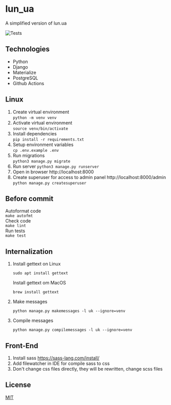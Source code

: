 # lun_ua

A simplified version of lun.ua 

![Tests](https://github.com/nikita88575/lun_ua/actions/workflows/ci.yml/badge.svg)

## Technologies

* Python
* Django
* Materialize
* PostgreSQL
* Github Actions

## Linux

1. Create virtual environment  
   `python -m venv venv`
1. Activate virtual environment  
   `source venv/bin/activate`
1. Install dependencies  
   `pip install -r requirements.txt`
1. Setup environment variables  
   `cp .env.example .env`
1. Run migrations  
   `python3 manage.py migrate`
1. Run server
   `python3 manage.py runserver`
1. Open in browser http://localhost:8000
1. Create superuser for access to admin panel http://localhost:8000/admin  
   `python manage.py createsuperuser`

## Before commit

Autoformat code  
`make autofmt`  
Check code  
`make lint`   
Run tests  
`make test`

## Internalization

1. Install gettext on Linux

   `sudo apt install gettext`

   Install gettext om MacOS

   `brew install gettext`
2. Make messages

   `python manage.py makemessages -l uk --ignore=venv`
3. Compile messages  

   `python manage.py compilemessages -l uk --ignore=venv`

## Front-End
1. Install sass https://sass-lang.com/install/
2. Add filewatcher in IDE for compile sass to css
3. Don't change css files directly, they will be rewritten, change scss files

## License

[MIT](https://choosealicense.com/licenses/mit/)

